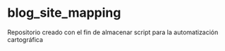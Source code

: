# blog_site_mapping
Repositorio creado con el fin de almacenar script para la automatización cartográfica
